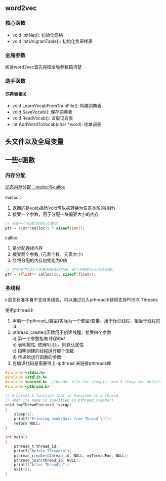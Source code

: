 ## word2vec

### 核心函数
* void InitNet(): 初始化网络
* void InitUnigramTable(): 初始化负采样表

### 全局参数
阅读word2vec首先得把全局参数搞清楚

### 助手函数

#### 词典表相关
* void LearnVocabFromTrainFile(): 构建词典表
* void SaveVocab(): 保存词典表
* void ReadVocab(): 读取词典表
* int AddWordToVocab(char *word): 往单词表


## 头文件以及全局变量


## 一些c函数

### 内存分配
[动态内存分配：malloc与calloc](https://www.geeksforgeeks.org/dynamic-memory-allocation-in-c-using-malloc-calloc-free-and-realloc/)

malloc：
1. 返回的是void*指针(void*可以被转换为任意类型的指针)
2. 接受一个参数，用于分配一块需要大小的内存

``` c
// 分配一个长度为5的int数组
ptr = (int*)malloc(5 * sizeof(int));
```

calloc:
1. 是分配连续内存
2. 接受两个参数, (元素个数，元素大小)
3. 会将分配的内存初始化为0值

``` c
// 在内存中为25个元素分配连续空间，每个元素的大小为浮点数。
ptr = (float*) calloc(25, sizeof(float));
```

### 多线程
c语言标准本身不支持多线程，可以通过引入pthread.h获得支持POSIX Threads

使用pthread.h
1. 声明一个pthread_t类型(实际为一个整型)变量，用于标识线程，相当于线程的id
2. pthread_create()函数用于创建线程，接受四个参数 <br />
    a) 第一个参数指向*线程的id*  <br /> 
    b) 表明属性, 使用NULL，则默认属性 <br />
    c) 指明创建的线程运行那个函数 <br />
    d) 传递给运行函数的参数 <br />
3. 在编译代码是需要带上-lpthread 来链接pthreads库

``` c
#include <stdio.h>
#include <stdlib.h>
#include <unistd.h>  //Header file for sleep(). man 3 sleep for details.
#include <pthread.h>
  
// A normal C function that is executed as a thread 
// when its name is specified in pthread_create()
void *myThreadFun(void *vargp)
{
    sleep(1);
    printf("Printing GeeksQuiz from Thread \n");
    return NULL;
}
   
int main()
{
    pthread_t thread_id;
    printf("Before Thread\n");
    pthread_create(&thread_id, NULL, myThreadFun, NULL);
    pthread_join(thread_id, NULL);
    printf("After Thread\n");
    exit(0);
}
```